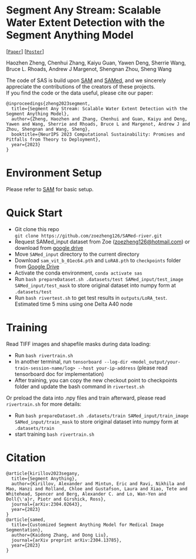 # Segment Any Stream: Scalable Water Extent Detection with the Segment Anything Model
[[`Paper`](https://openreview.net/pdf?id=BaZZzH7EgA)] [[`Poster`](https://danielz.ch/assets/pdf/NeurIPs_River_Bank.pdf)]

Haozhen Zheng, Chenhui Zhang, Kaiyu Guan, Yawen Deng, Sherrie Wang, Bruce L. Rhoads, Andrew J Margenot, Shengnan Zhou, Sheng Wang

The code of SAS is build upon [SAM](https://github.com/facebookresearch/segment-anything) and [SAMed](https://github.com/hitachinsk/SAMed), and we sincerely appreciate the contributions of the creators of these projects.\
If you find the code or the data useful, please cite our paper:
```
@inproceedings{zheng2023segment,
  title={Segment Any Stream: Scalable Water Extent Detection with the Segment Anything Model},
  author={Zheng, Haozhen and Zhang, Chenhui and Guan, Kaiyu and Deng, Yawen and Wang, Sherrie and Rhoads, Bruce L and Margenot, Andrew J and Zhou, Shengnan and Wang, Sheng},
  booktitle={NeurIPS 2023 Computational Sustainability: Promises and Pitfalls from Theory to Deployment},
  year={2023}
}
```

# Environment Setup
Please refer to [SAM](https://github.com/facebookresearch/segment-anything) for basic setup.

# Quick Start
* Git clone this repo \
```git clone https://github.com/zoezheng126/SAMed-river.git```
* Request SAMed_input dataset from Zoe (zoezheng126@hotmail.com) or download from [google drive](https://drive.google.com/drive/folders/1I36LyUu1Ad1rmoFbcPCDzz3QKWsmqUGD?usp=drive_link)
* Move `SAMed_input` directory to the current directory
* Download `sam_vit_b_01ec64.pth` and `LoRA8.pth` to `checkpoints` folder from [Google Drive](https://drive.google.com/drive/folders/16L5es291O221JxK5KmYK9pg55dnm9UKH?usp=sharing)
* Activate the conda environment, ```conda activate sas```
* Run `bash prepareDataset.sh .datasets/test SAMed_input/test_image SAMed_input/test_mask` to store original dataset into numpy form at `.datasets/test`
* Run `bash rivertest.sh` to get test results in `outputs/LoRA_test`. Estimated time 5 mins using one Delta A40 node 

# Training
Read TIFF images and shapefile masks during data loading:
* Run `bash rivertrain.sh` 
* In another terminal, run `tensorboard --log-dir <model_output/your-train-session-name/log> --host your-ip-address` (please read tensorboard doc for implementation) 
* After training, you can copy the new checkout point to checkpoints folder and update the bash command in `rivertest.sh`

Or preload the data into .npy files and train afterward, please read `rivertrain.sh` for more details:
* Run `bash prepareDataset.sh .datasets/train SAMed_input/train_image SAMed_input/train_mask` to store original dataset into numpy form at `.datasets/train`
* start training `bash rivertrain.sh`

# Citation
```
@article{kirillov2023segany,
  title={Segment Anything},
  author={Kirillov, Alexander and Mintun, Eric and Ravi, Nikhila and Mao, Hanzi and Rolland, Chloe and Gustafson, Laura and Xiao, Tete and Whitehead, Spencer and Berg, Alexander C. and Lo, Wan-Yen and Doll{\'a}r, Piotr and Girshick, Ross},
  journal={arXiv:2304.02643},
  year={2023}
}
@article{samed,
  title={Customized Segment Anything Model for Medical Image Segmentation},
  author={Kaidong Zhang, and Dong Liu},
  journal={arXiv preprint arXiv:2304.13785},
  year={2023}
}
```




